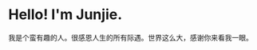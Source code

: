 # Hello! I'm Junjie. 
我是个蛮有趣的人。很感恩人生的所有际遇。世界这么大，感谢你来看我一眼。

<!--
**jjjjohnson/jjjjohnson** is a ✨ _special_ ✨ repository because its `README.md` (this file) appears on your GitHub profile.

Here are some ideas to get you started:

- 🔭 I’m currently working on ...
- 🌱 I’m currently learning ...
- 👯 I’m looking to collaborate on ...
- 🤔 I’m looking for help with ...
- 💬 Ask me about ...
- 📫 How to reach me: ...
- 😄 Pronouns: ...
- ⚡ Fun fact: ...
-->

